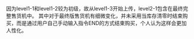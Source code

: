 因为level1-1和level1-2较为初级，故从level1-3开始上传，level2-1包含在最终完整售货机中。
其中对于最终版售货机有细微变化，并未采用当库存清零时结束购买，而是通过用户自己手动输入指令END的方式结束购买，个人认为这样会更加人性化。
